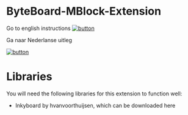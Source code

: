 # ByteBoard-MBlock-Extension
Go to english instructions
[![button](http://www.globalnerdy.com/wordpress/wp-content/uploads/2016/04/arrow-right.png)](https://github.com/darkroasted/ByteBoard-MBlock-Extension/blob/master/english.md)

Ga naar Nederlanse uitleg

[![button](http://www.globalnerdy.com/wordpress/wp-content/uploads/2016/04/arrow-right.png)](https://github.com/darkroasted/ByteBoard-MBlock-Extension/blob/master/nederlands.md)



# Libraries
You will need the following libraries for this extension to function well:
- Inkyboard by hvanvoorthuijsen, which can be downloaded here
